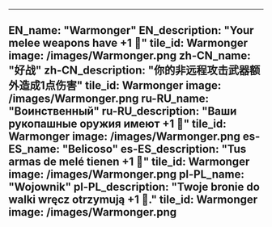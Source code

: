 ---

EN_name: "Warmonger"
EN_description: "Your melee weapons have +1 🔸"
tile_id: Warmonger
image: /images/Warmonger.png
zh-CN_name: "好战"
zh-CN_description: "你的非远程攻击武器额外造成1点伤害"
tile_id: Warmonger
image: /images/Warmonger.png
ru-RU_name: "Воинственный"
ru-RU_description: "Ваши рукопашные оружия имеют +1 🔸"
tile_id: Warmonger
image: /images/Warmonger.png
es-ES_name: "Belicoso"
es-ES_description: "Tus armas de melé tienen +1 🔸"
tile_id: Warmonger
image: /images/Warmonger.png
pl-PL_name: "Wojownik"
pl-PL_description: "Twoje bronie do walki wręcz otrzymują +1 🔸."
tile_id: Warmonger
image: /images/Warmonger.png
---